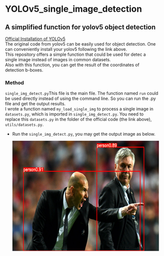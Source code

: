 # YOLOv5_single_image_detection
## A simplified function for yolov5 object detection
[Official Installation of YOLOv5](https://github.com/ultralytics/yolov5 "YOLOv5 official")  
The original code from yolov5 can be easily used for object detection. One can conveniently install your yolov5 following the link above.  
This repository offers a simple function that could be used for detec a single image instead of images in common datasets.   
Also with this function, you can get the result of the coordinates of detection b-boxes.  
### Method
`single_img_detect.py`This file is the main file. The function named `run` could be used directly instead of using the command line. So you can run the .py file and get the output results.  
I wrote a function named `my_load_single_img` to process a single image in `datasets.py`, which is imported in `single_img_detect.py`. You need to replace this `datasets.py` in the folder of the official code (the link above), `utils/datasets.py`.  
* Run the `single_img_detect.py`, you may get the output image as below.  
  
  <div align=center><img width="640" height="360" src="https://github.com/bestchen97/yolov5_single_image_detection/blob/main/zidane_output.png" alt="example1"/></div>  
